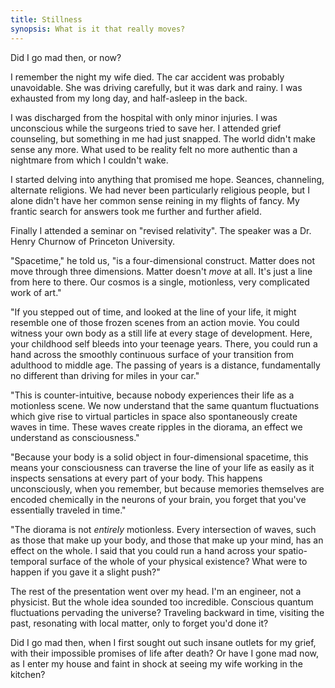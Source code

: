 ```yaml
---
title: Stillness
synopsis: What is it that really moves?
---
```


Did I go mad then, or now?

I remember the night my wife died.
The car accident was probably unavoidable.
She was driving carefully, but it was dark and rainy.
I was exhausted from my long day, and half-asleep in the back.

I was discharged from the hospital with only minor injuries.
I was unconscious while the surgeons tried to save her.
I attended grief counseling, but something in me had just snapped.
The world didn't make sense any more.
What used to be reality felt no more authentic
than a nightmare from which I couldn't wake.

I started delving into anything that promised me hope.
Seances, channeling, alternate religions.
We had never been particularly religious people,
but I alone didn't have her common sense reining in my flights of fancy.
My frantic search for answers took me further and further afield.

Finally I attended a seminar on "revised relativity".
The speaker was a Dr. Henry Churnow of Princeton University.

"Spacetime," he told us, "is a four-dimensional construct.
Matter does not move through three dimensions.
Matter doesn't _move_ at all.
It's just a line from here to there.
Our cosmos is a single, motionless, very complicated work of art."

"If you stepped out of time,
and looked at the line of your life, it might resemble
one of those frozen scenes from an action movie.
You could witness your own body as a still life at every stage of development.
Here, your childhood self bleeds into your teenage years.
There, you could run a hand across the smoothly continuous
surface of your transition from adulthood to middle age.
The passing of years is a distance,
fundamentally no different than driving for miles in your car."

"This is counter-intuitive,
because nobody experiences their life as a motionless scene.
We now understand that the same quantum fluctuations which
give rise to virtual particles in space
also spontaneously create waves in time.
These waves create ripples in the diorama,
an effect we understand as consciousness."

"Because your body is a solid object in four-dimensional
spacetime, this means your consciousness
can traverse the line of your life as easily as it inspects
sensations at every part of your body.
This happens unconsciously, when you remember,
but because memories themselves are encoded chemically
in the neurons of your brain,
you forget that you've essentially traveled in time."

"The diorama is not _entirely_ motionless.
Every intersection of waves, such as those that make up
your body, and those that make up your mind,
has an effect on the whole.
I said that you could run a hand across your spatio-temporal surface
of the whole of your physical existence?
What were to happen if you gave it a slight push?"

The rest of the presentation went over my head.
I'm an engineer, not a physicist.
But the whole idea sounded too incredible.
Conscious quantum fluctuations pervading the universe?
Traveling backward in time, visiting the past, resonating with local matter,
only to forget you'd done it?

Did I go mad then,
when I first sought out such insane outlets for my grief,
with their impossible promises of life after death?
Or have I gone mad now,
as I enter my house and faint in shock at seeing my wife working in the kitchen?
